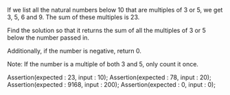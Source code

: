 If we list all the natural numbers below 10 that are multiples of 3 or 5, we get 3, 5, 6 and 9. The sum of these multiples is 23.

Find the solution so that it returns the sum of all the multiples of 3 or 5 below the number passed in.

Additionally, if the number is negative, return 0.

Note: If the number is a multiple of both 3 and 5, only count it once.

Assertion(expected : 23, input : 10);
Assertion(expected : 78, input : 20);
Assertion(expected : 9168, input : 200);
Assertion(expected : 0, input : 0);
